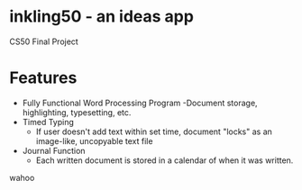 # inkling50 - an ideas app
CS50 Final Project

# Features
- Fully Functional Word Processing Program
  -Document storage, highlighting, typesetting, etc.
- Timed Typing
  - If user doesn't add text within set time, document "locks" as an image-like, uncopyable text file
- Journal Function
  - Each written document is stored in a calendar of when it was written. 

wahoo